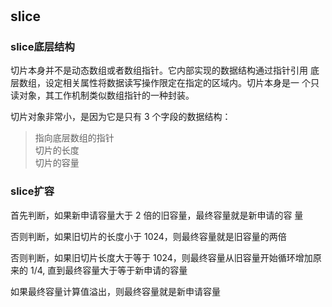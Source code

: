 # 

## slice
### slice底层结构
切片本身并不是动态数组或者数组指针。它内部实现的数据结构通过指针引用
底层数组，设定相关属性将数据读写操作限定在指定的区域内。切片本身是一
个只读对象，其工作机制类似数组指针的一种封装。

切片对象非常小，是因为它是只有 3 个字段的数据结构：  
> 指向底层数组的指针  
> 切片的长度  
> 切片的容量


### slice扩容

首先判断，如果新申请容量大于 2 倍的旧容量，最终容量就是新申请的容
量

否则判断，如果旧切片的长度小于 1024，则最终容量就是旧容量的两倍

否则判断，如果旧切片长度大于等于 1024，则最终容量从旧容量开始循环增加原来的 1/4, 直到最终容量大于等于新申请的容量

如果最终容量计算值溢出，则最终容量就是新申请容量



